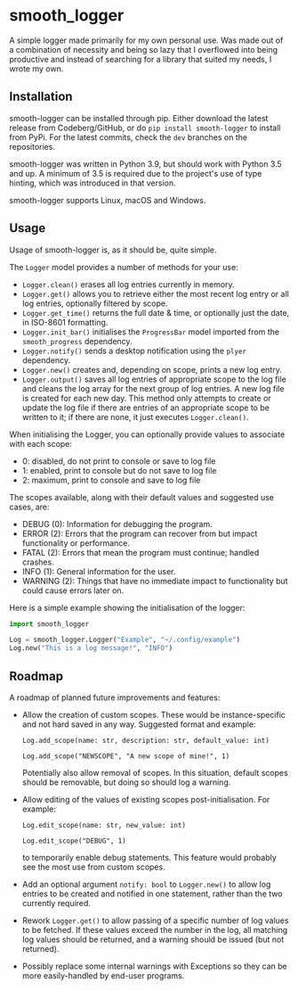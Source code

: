 # smooth_logger

A simple logger made primarily for my own personal use. Was made out of a combination of necessity and being so lazy that I overflowed into being productive and instead of searching for a library that suited my needs, I wrote my own.

## Installation

smooth-logger can be installed through pip. Either download the latest release from Codeberg/GitHub, or do `pip install smooth-logger` to install from PyPi. For the latest commits, check the `dev` branches on the repositories.

smooth-logger was written in Python 3.9, but should work with Python 3.5 and up. A minimum of 3.5 is required due to the project's use of type hinting, which was introduced in that version.

smooth-logger supports Linux, macOS and Windows.

## Usage

Usage of smooth-logger is, as it should be, quite simple.

The `Logger` model provides a number of methods for your use:

- `Logger.clean()` erases all log entries currently in memory.
- `Logger.get()` allows you to retrieve either the most recent log entry or all log entries, optionally filtered by scope.
- `Logger.get_time()` returns the full date & time, or optionally just the date, in ISO-8601 formatting.
- `Logger.init_bar()` initialises the `ProgressBar` model imported from the `smooth_progress` dependency.
- `Logger.notify()` sends a desktop notification using the `plyer` dependency.
- `Logger.new()` creates and, depending on scope, prints a new log entry.
- `Logger.output()` saves all log entries of appropriate scope to the log file and cleans the log array for the next group of log entries. A new log file is created for each new day. This method only attempts to create or update the log file if there are entries of an appropriate scope to be written to it; if there are none, it just executes `Logger.clean()`.

When initialising the Logger, you can optionally provide values to associate with each scope:

- 0: disabled, do not print to console or save to log file
- 1: enabled, print to console but do not save to log file
- 2: maximum, print to console and save to log file

The scopes available, along with their default values and suggested use cases, are:

- DEBUG (0): Information for debugging the program.
- ERROR (2): Errors that the program can recover from but impact functionality or performance.
- FATAL (2): Errors that mean the program must continue; handled crashes.
- INFO (1): General information for the user.
- WARNING (2): Things that have no immediate impact to functionality but could cause errors later on.

Here is a simple example showing the initialisation of the logger:

```py
import smooth_logger

Log = smooth_logger.Logger("Example", "~/.config/example")
Log.new("This is a log message!", "INFO")
```

## Roadmap

A roadmap of planned future improvements and features:

- Allow the creation of custom scopes. These would be instance-specific and not hard saved in any way. Suggested format and example:

  ```
  Log.add_scope(name: str, description: str, default_value: int)
  
  Log.add_scope("NEWSCOPE", "A new scope of mine!", 1)
  ```
  
  Potentially also allow removal of scopes. In this situation, default scopes should be removable, but doing so should log a warning.
  

- Allow editing of the values of existing scopes post-initialisation. For example:

  ```
  Log.edit_scope(name: str, new_value: int)
  
  Log.edit_scope("DEBUG", 1)
  ```
  
  to temporarily enable debug statements. This feature would probably see the most use from custom scopes.
  

- Add an optional argument `notify: bool` to `Logger.new()` to allow log entries to be created and notified in one statement, rather than the two currently required.

- Rework `Logger.get()` to allow passing of a specific number of log values to be fetched. If these values exceed the number in the log, all matching log values should be returned, and a warning should be issued (but not returned).

- Possibly replace some internal warnings with Exceptions so they can be more easily-handled by end-user programs.